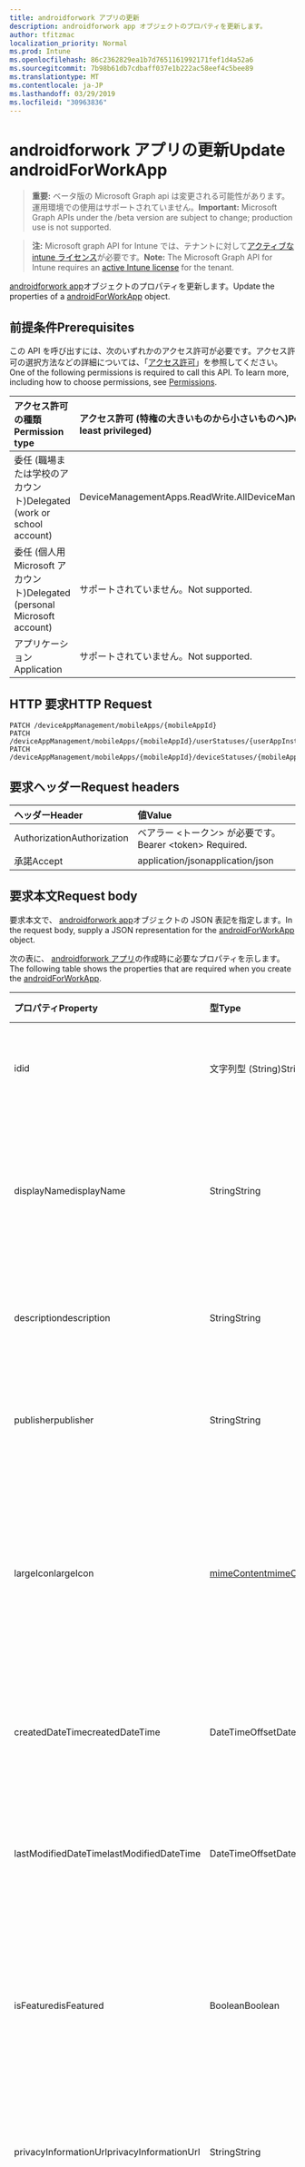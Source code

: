 ```yaml
---
title: androidforwork アプリの更新
description: androidforwork app オブジェクトのプロパティを更新します。
author: tfitzmac
localization_priority: Normal
ms.prod: Intune
ms.openlocfilehash: 86c2362829ea1b7d7651161992171fef1d4a52a6
ms.sourcegitcommit: 7b98b61db7cdbaff037e1b222ac58eef4c5bee89
ms.translationtype: MT
ms.contentlocale: ja-JP
ms.lasthandoff: 03/29/2019
ms.locfileid: "30963836"
---
```

# <a name="update-androidforworkapp"></a><span data-ttu-id="218a2-103">androidforwork アプリの更新</span><span class="sxs-lookup"><span data-stu-id="218a2-103">Update androidForWorkApp</span></span>

> <span data-ttu-id="218a2-104">**重要:** ベータ版の Microsoft Graph api は変更される可能性があります。運用環境での使用はサポートされていません。</span><span class="sxs-lookup"><span data-stu-id="218a2-104">**Important:** Microsoft Graph APIs under the /beta version are subject to change; production use is not supported.</span></span>

> <span data-ttu-id="218a2-105">**注:** Microsoft graph API for Intune では、テナントに対して[アクティブな intune ライセンス](https://go.microsoft.com/fwlink/?linkid=839381)が必要です。</span><span class="sxs-lookup"><span data-stu-id="218a2-105">**Note:** The Microsoft Graph API for Intune requires an [active Intune license](https://go.microsoft.com/fwlink/?linkid=839381) for the tenant.</span></span>

<span data-ttu-id="218a2-106">[androidforwork app](../resources/intune-apps-androidforworkapp.md)オブジェクトのプロパティを更新します。</span><span class="sxs-lookup"><span data-stu-id="218a2-106">Update the properties of a [androidForWorkApp](../resources/intune-apps-androidforworkapp.md) object.</span></span>

## <a name="prerequisites"></a><span data-ttu-id="218a2-107">前提条件</span><span class="sxs-lookup"><span data-stu-id="218a2-107">Prerequisites</span></span>
<span data-ttu-id="218a2-p101">この API を呼び出すには、次のいずれかのアクセス許可が必要です。アクセス許可の選択方法などの詳細については、「[アクセス許可](/graph/permissions-reference)」を参照してください。</span><span class="sxs-lookup"><span data-stu-id="218a2-p101">One of the following permissions is required to call this API. To learn more, including how to choose permissions, see [Permissions](/graph/permissions-reference).</span></span>

|<span data-ttu-id="218a2-110">アクセス許可の種類</span><span class="sxs-lookup"><span data-stu-id="218a2-110">Permission type</span></span>|<span data-ttu-id="218a2-111">アクセス許可 (特権の大きいものから小さいものへ)</span><span class="sxs-lookup"><span data-stu-id="218a2-111">Permissions (from most to least privileged)</span></span>|
|:---|:---|
|<span data-ttu-id="218a2-112">委任 (職場または学校のアカウント)</span><span class="sxs-lookup"><span data-stu-id="218a2-112">Delegated (work or school account)</span></span>|<span data-ttu-id="218a2-113">DeviceManagementApps.ReadWrite.All</span><span class="sxs-lookup"><span data-stu-id="218a2-113">DeviceManagementApps.ReadWrite.All</span></span>|
|<span data-ttu-id="218a2-114">委任 (個人用 Microsoft アカウント)</span><span class="sxs-lookup"><span data-stu-id="218a2-114">Delegated (personal Microsoft account)</span></span>|<span data-ttu-id="218a2-115">サポートされていません。</span><span class="sxs-lookup"><span data-stu-id="218a2-115">Not supported.</span></span>|
|<span data-ttu-id="218a2-116">アプリケーション</span><span class="sxs-lookup"><span data-stu-id="218a2-116">Application</span></span>|<span data-ttu-id="218a2-117">サポートされていません。</span><span class="sxs-lookup"><span data-stu-id="218a2-117">Not supported.</span></span>|

## <a name="http-request"></a><span data-ttu-id="218a2-118">HTTP 要求</span><span class="sxs-lookup"><span data-stu-id="218a2-118">HTTP Request</span></span>
<!-- {
  "blockType": "ignored"
}
-->
``` http
PATCH /deviceAppManagement/mobileApps/{mobileAppId}
PATCH /deviceAppManagement/mobileApps/{mobileAppId}/userStatuses/{userAppInstallStatusId}/app
PATCH /deviceAppManagement/mobileApps/{mobileAppId}/deviceStatuses/{mobileAppInstallStatusId}/app
```

## <a name="request-headers"></a><span data-ttu-id="218a2-119">要求ヘッダー</span><span class="sxs-lookup"><span data-stu-id="218a2-119">Request headers</span></span>
|<span data-ttu-id="218a2-120">ヘッダー</span><span class="sxs-lookup"><span data-stu-id="218a2-120">Header</span></span>|<span data-ttu-id="218a2-121">値</span><span class="sxs-lookup"><span data-stu-id="218a2-121">Value</span></span>|
|:---|:---|
|<span data-ttu-id="218a2-122">Authorization</span><span class="sxs-lookup"><span data-stu-id="218a2-122">Authorization</span></span>|<span data-ttu-id="218a2-123">ベアラー &lt;トークン&gt; が必要です。</span><span class="sxs-lookup"><span data-stu-id="218a2-123">Bearer &lt;token&gt; Required.</span></span>|
|<span data-ttu-id="218a2-124">承諾</span><span class="sxs-lookup"><span data-stu-id="218a2-124">Accept</span></span>|<span data-ttu-id="218a2-125">application/json</span><span class="sxs-lookup"><span data-stu-id="218a2-125">application/json</span></span>|

## <a name="request-body"></a><span data-ttu-id="218a2-126">要求本文</span><span class="sxs-lookup"><span data-stu-id="218a2-126">Request body</span></span>
<span data-ttu-id="218a2-127">要求本文で、 [androidforwork app](../resources/intune-apps-androidforworkapp.md)オブジェクトの JSON 表記を指定します。</span><span class="sxs-lookup"><span data-stu-id="218a2-127">In the request body, supply a JSON representation for the [androidForWorkApp](../resources/intune-apps-androidforworkapp.md) object.</span></span>

<span data-ttu-id="218a2-128">次の表に、 [androidforwork アプリ](../resources/intune-apps-androidforworkapp.md)の作成時に必要なプロパティを示します。</span><span class="sxs-lookup"><span data-stu-id="218a2-128">The following table shows the properties that are required when you create the [androidForWorkApp](../resources/intune-apps-androidforworkapp.md).</span></span>

|<span data-ttu-id="218a2-129">プロパティ</span><span class="sxs-lookup"><span data-stu-id="218a2-129">Property</span></span>|<span data-ttu-id="218a2-130">型</span><span class="sxs-lookup"><span data-stu-id="218a2-130">Type</span></span>|<span data-ttu-id="218a2-131">説明</span><span class="sxs-lookup"><span data-stu-id="218a2-131">Description</span></span>|
|:---|:---|:---|
|<span data-ttu-id="218a2-132">id</span><span class="sxs-lookup"><span data-stu-id="218a2-132">id</span></span>|<span data-ttu-id="218a2-133">文字列型 (String)</span><span class="sxs-lookup"><span data-stu-id="218a2-133">String</span></span>|<span data-ttu-id="218a2-134">エンティティのキー。</span><span class="sxs-lookup"><span data-stu-id="218a2-134">Key of the entity.</span></span> <span data-ttu-id="218a2-135">[mobileApp](../resources/intune-apps-mobileapp.md) から継承します</span><span class="sxs-lookup"><span data-stu-id="218a2-135">Inherited from [mobileApp](../resources/intune-apps-mobileapp.md)</span></span>|
|<span data-ttu-id="218a2-136">displayName</span><span class="sxs-lookup"><span data-stu-id="218a2-136">displayName</span></span>|<span data-ttu-id="218a2-137">String</span><span class="sxs-lookup"><span data-stu-id="218a2-137">String</span></span>|<span data-ttu-id="218a2-138">管理者が提供またはインポートしたアプリのタイトル。</span><span class="sxs-lookup"><span data-stu-id="218a2-138">The admin provided or imported title of the app.</span></span> <span data-ttu-id="218a2-139">[mobileApp](../resources/intune-apps-mobileapp.md) から継承します</span><span class="sxs-lookup"><span data-stu-id="218a2-139">Inherited from [mobileApp](../resources/intune-apps-mobileapp.md)</span></span>|
|<span data-ttu-id="218a2-140">description</span><span class="sxs-lookup"><span data-stu-id="218a2-140">description</span></span>|<span data-ttu-id="218a2-141">String</span><span class="sxs-lookup"><span data-stu-id="218a2-141">String</span></span>|<span data-ttu-id="218a2-142">アプリの説明。</span><span class="sxs-lookup"><span data-stu-id="218a2-142">The description of the app.</span></span> <span data-ttu-id="218a2-143">[mobileApp](../resources/intune-apps-mobileapp.md) から継承します</span><span class="sxs-lookup"><span data-stu-id="218a2-143">Inherited from [mobileApp](../resources/intune-apps-mobileapp.md)</span></span>|
|<span data-ttu-id="218a2-144">publisher</span><span class="sxs-lookup"><span data-stu-id="218a2-144">publisher</span></span>|<span data-ttu-id="218a2-145">String</span><span class="sxs-lookup"><span data-stu-id="218a2-145">String</span></span>|<span data-ttu-id="218a2-146">アプリの発行元。</span><span class="sxs-lookup"><span data-stu-id="218a2-146">The publisher of the app.</span></span> <span data-ttu-id="218a2-147">[mobileApp](../resources/intune-apps-mobileapp.md) から継承します</span><span class="sxs-lookup"><span data-stu-id="218a2-147">Inherited from [mobileApp](../resources/intune-apps-mobileapp.md)</span></span>|
|<span data-ttu-id="218a2-148">largeIcon</span><span class="sxs-lookup"><span data-stu-id="218a2-148">largeIcon</span></span>|[<span data-ttu-id="218a2-149">mimeContent</span><span class="sxs-lookup"><span data-stu-id="218a2-149">mimeContent</span></span>](../resources/intune-shared-mimecontent.md)|<span data-ttu-id="218a2-150">アプリの詳細に表示され、アイコンのアップロードに使用される大きいアイコン。</span><span class="sxs-lookup"><span data-stu-id="218a2-150">The large icon, to be displayed in the app details and used for upload of the icon.</span></span> <span data-ttu-id="218a2-151">[mobileApp](../resources/intune-apps-mobileapp.md) から継承します</span><span class="sxs-lookup"><span data-stu-id="218a2-151">Inherited from [mobileApp](../resources/intune-apps-mobileapp.md)</span></span>|
|<span data-ttu-id="218a2-152">createdDateTime</span><span class="sxs-lookup"><span data-stu-id="218a2-152">createdDateTime</span></span>|<span data-ttu-id="218a2-153">DateTimeOffset</span><span class="sxs-lookup"><span data-stu-id="218a2-153">DateTimeOffset</span></span>|<span data-ttu-id="218a2-154">アプリが作成された日時。</span><span class="sxs-lookup"><span data-stu-id="218a2-154">The date and time the app was created.</span></span> <span data-ttu-id="218a2-155">[mobileApp](../resources/intune-apps-mobileapp.md) から継承します</span><span class="sxs-lookup"><span data-stu-id="218a2-155">Inherited from [mobileApp](../resources/intune-apps-mobileapp.md)</span></span>|
|<span data-ttu-id="218a2-156">lastModifiedDateTime</span><span class="sxs-lookup"><span data-stu-id="218a2-156">lastModifiedDateTime</span></span>|<span data-ttu-id="218a2-157">DateTimeOffset</span><span class="sxs-lookup"><span data-stu-id="218a2-157">DateTimeOffset</span></span>|<span data-ttu-id="218a2-158">アプリが最後に変更された日時。</span><span class="sxs-lookup"><span data-stu-id="218a2-158">The date and time the app was last modified.</span></span> <span data-ttu-id="218a2-159">[mobileApp](../resources/intune-apps-mobileapp.md) から継承します</span><span class="sxs-lookup"><span data-stu-id="218a2-159">Inherited from [mobileApp](../resources/intune-apps-mobileapp.md)</span></span>|
|<span data-ttu-id="218a2-160">isFeatured</span><span class="sxs-lookup"><span data-stu-id="218a2-160">isFeatured</span></span>|<span data-ttu-id="218a2-161">Boolean</span><span class="sxs-lookup"><span data-stu-id="218a2-161">Boolean</span></span>|<span data-ttu-id="218a2-162">アプリが管理者のおすすめとしてマークされたかどうかを示す値。[mobileApp](../resources/intune-apps-mobileapp.md) から継承します</span><span class="sxs-lookup"><span data-stu-id="218a2-162">The value indicating whether the app is marked as featured by the admin. Inherited from [mobileApp](../resources/intune-apps-mobileapp.md)</span></span>|
|<span data-ttu-id="218a2-163">privacyInformationUrl</span><span class="sxs-lookup"><span data-stu-id="218a2-163">privacyInformationUrl</span></span>|<span data-ttu-id="218a2-164">String</span><span class="sxs-lookup"><span data-stu-id="218a2-164">String</span></span>|<span data-ttu-id="218a2-165">プライバシーに関する声明の URL。</span><span class="sxs-lookup"><span data-stu-id="218a2-165">The privacy statement Url.</span></span> <span data-ttu-id="218a2-166">[mobileApp](../resources/intune-apps-mobileapp.md) から継承します</span><span class="sxs-lookup"><span data-stu-id="218a2-166">Inherited from [mobileApp](../resources/intune-apps-mobileapp.md)</span></span>|
|<span data-ttu-id="218a2-167">informationUrl</span><span class="sxs-lookup"><span data-stu-id="218a2-167">informationUrl</span></span>|<span data-ttu-id="218a2-168">String</span><span class="sxs-lookup"><span data-stu-id="218a2-168">String</span></span>|<span data-ttu-id="218a2-169">詳細情報の URL。</span><span class="sxs-lookup"><span data-stu-id="218a2-169">The more information Url.</span></span> <span data-ttu-id="218a2-170">[mobileApp](../resources/intune-apps-mobileapp.md) から継承します</span><span class="sxs-lookup"><span data-stu-id="218a2-170">Inherited from [mobileApp](../resources/intune-apps-mobileapp.md)</span></span>|
|<span data-ttu-id="218a2-171">owner</span><span class="sxs-lookup"><span data-stu-id="218a2-171">owner</span></span>|<span data-ttu-id="218a2-172">String</span><span class="sxs-lookup"><span data-stu-id="218a2-172">String</span></span>|<span data-ttu-id="218a2-173">アプリの所有者。</span><span class="sxs-lookup"><span data-stu-id="218a2-173">The owner of the app.</span></span> <span data-ttu-id="218a2-174">[mobileApp](../resources/intune-apps-mobileapp.md) から継承します</span><span class="sxs-lookup"><span data-stu-id="218a2-174">Inherited from [mobileApp](../resources/intune-apps-mobileapp.md)</span></span>|
|<span data-ttu-id="218a2-175">developer</span><span class="sxs-lookup"><span data-stu-id="218a2-175">developer</span></span>|<span data-ttu-id="218a2-176">String</span><span class="sxs-lookup"><span data-stu-id="218a2-176">String</span></span>|<span data-ttu-id="218a2-177">アプリの開発者。</span><span class="sxs-lookup"><span data-stu-id="218a2-177">The developer of the app.</span></span> <span data-ttu-id="218a2-178">[mobileApp](../resources/intune-apps-mobileapp.md) から継承します</span><span class="sxs-lookup"><span data-stu-id="218a2-178">Inherited from [mobileApp](../resources/intune-apps-mobileapp.md)</span></span>|
|<span data-ttu-id="218a2-179">notes</span><span class="sxs-lookup"><span data-stu-id="218a2-179">notes</span></span>|<span data-ttu-id="218a2-180">String</span><span class="sxs-lookup"><span data-stu-id="218a2-180">String</span></span>|<span data-ttu-id="218a2-181">アプリ用のメモ。</span><span class="sxs-lookup"><span data-stu-id="218a2-181">Notes for the app.</span></span> <span data-ttu-id="218a2-182">[mobileApp](../resources/intune-apps-mobileapp.md) から継承します</span><span class="sxs-lookup"><span data-stu-id="218a2-182">Inherited from [mobileApp](../resources/intune-apps-mobileapp.md)</span></span>|
|<span data-ttu-id="218a2-183">uploadState</span><span class="sxs-lookup"><span data-stu-id="218a2-183">uploadState</span></span>|<span data-ttu-id="218a2-184">Int32</span><span class="sxs-lookup"><span data-stu-id="218a2-184">Int32</span></span>|<span data-ttu-id="218a2-185">アップロード状態。</span><span class="sxs-lookup"><span data-stu-id="218a2-185">The upload state.</span></span> <span data-ttu-id="218a2-186">[mobileApp](../resources/intune-apps-mobileapp.md) から継承します</span><span class="sxs-lookup"><span data-stu-id="218a2-186">Inherited from [mobileApp](../resources/intune-apps-mobileapp.md)</span></span>|
|<span data-ttu-id="218a2-187">publishingState</span><span class="sxs-lookup"><span data-stu-id="218a2-187">publishingState</span></span>|[<span data-ttu-id="218a2-188">mobileAppPublishingState</span><span class="sxs-lookup"><span data-stu-id="218a2-188">mobileAppPublishingState</span></span>](../resources/intune-apps-mobileapppublishingstate.md)|<span data-ttu-id="218a2-189">アプリの発行の状態。</span><span class="sxs-lookup"><span data-stu-id="218a2-189">The publishing state for the app.</span></span> <span data-ttu-id="218a2-190">アプリが発行されていない限り、アプリを割り当てることができません。</span><span class="sxs-lookup"><span data-stu-id="218a2-190">The app cannot be assigned unless the app is published.</span></span> <span data-ttu-id="218a2-191">[mobileApp](../resources/intune-apps-mobileapp.md)から継承されます。</span><span class="sxs-lookup"><span data-stu-id="218a2-191">Inherited from [mobileApp](../resources/intune-apps-mobileapp.md).</span></span> <span data-ttu-id="218a2-192">使用可能な値は、`notPublished`、`processing`、`published` です。</span><span class="sxs-lookup"><span data-stu-id="218a2-192">Possible values are: `notPublished`, `processing`, `published`.</span></span>|
|<span data-ttu-id="218a2-193">isAssigned</span><span class="sxs-lookup"><span data-stu-id="218a2-193">isAssigned</span></span>|<span data-ttu-id="218a2-194">Boolean</span><span class="sxs-lookup"><span data-stu-id="218a2-194">Boolean</span></span>|<span data-ttu-id="218a2-195">アプリが少なくとも1つのグループに割り当てられているかどうかを示す値。</span><span class="sxs-lookup"><span data-stu-id="218a2-195">The value indicating whether the app is assigned to at least one group.</span></span> <span data-ttu-id="218a2-196">[mobileApp](../resources/intune-apps-mobileapp.md) から継承します</span><span class="sxs-lookup"><span data-stu-id="218a2-196">Inherited from [mobileApp](../resources/intune-apps-mobileapp.md)</span></span>|
|<span data-ttu-id="218a2-197">roleScopeTagIds</span><span class="sxs-lookup"><span data-stu-id="218a2-197">roleScopeTagIds</span></span>|<span data-ttu-id="218a2-198">String collection</span><span class="sxs-lookup"><span data-stu-id="218a2-198">String collection</span></span>|<span data-ttu-id="218a2-199">このモバイルアプリの範囲タグ id のリスト。</span><span class="sxs-lookup"><span data-stu-id="218a2-199">List of scope tag ids for this mobile app.</span></span> <span data-ttu-id="218a2-200">[mobileApp](../resources/intune-apps-mobileapp.md) から継承します</span><span class="sxs-lookup"><span data-stu-id="218a2-200">Inherited from [mobileApp](../resources/intune-apps-mobileapp.md)</span></span>|
|<span data-ttu-id="218a2-201">packageId</span><span class="sxs-lookup"><span data-stu-id="218a2-201">packageId</span></span>|<span data-ttu-id="218a2-202">文字列型 (String)</span><span class="sxs-lookup"><span data-stu-id="218a2-202">String</span></span>|<span data-ttu-id="218a2-203">パッケージの識別子。</span><span class="sxs-lookup"><span data-stu-id="218a2-203">The package identifier.</span></span>|
|<span data-ttu-id="218a2-204">appIdentifier</span><span class="sxs-lookup"><span data-stu-id="218a2-204">appIdentifier</span></span>|<span data-ttu-id="218a2-205">String</span><span class="sxs-lookup"><span data-stu-id="218a2-205">String</span></span>|<span data-ttu-id="218a2-206">ID 名。</span><span class="sxs-lookup"><span data-stu-id="218a2-206">The Identity Name.</span></span>|
|<span data-ttu-id="218a2-207">usedLicenseCount</span><span class="sxs-lookup"><span data-stu-id="218a2-207">usedLicenseCount</span></span>|<span data-ttu-id="218a2-208">Int32</span><span class="sxs-lookup"><span data-stu-id="218a2-208">Int32</span></span>|<span data-ttu-id="218a2-209">使用中の VPP ライセンスの数。</span><span class="sxs-lookup"><span data-stu-id="218a2-209">The number of VPP licenses in use.</span></span>|
|<span data-ttu-id="218a2-210">totalLicenseCount</span><span class="sxs-lookup"><span data-stu-id="218a2-210">totalLicenseCount</span></span>|<span data-ttu-id="218a2-211">Int32</span><span class="sxs-lookup"><span data-stu-id="218a2-211">Int32</span></span>|<span data-ttu-id="218a2-212">VPP ライセンスの総数。</span><span class="sxs-lookup"><span data-stu-id="218a2-212">The total number of VPP licenses.</span></span>|
|<span data-ttu-id="218a2-213">appStoreUrl</span><span class="sxs-lookup"><span data-stu-id="218a2-213">appStoreUrl</span></span>|<span data-ttu-id="218a2-214">String</span><span class="sxs-lookup"><span data-stu-id="218a2-214">String</span></span>|<span data-ttu-id="218a2-215">ワークストアアプリの URL を再生します。</span><span class="sxs-lookup"><span data-stu-id="218a2-215">The Play for Work Store app URL.</span></span>|



## <a name="response"></a><span data-ttu-id="218a2-216">応答</span><span class="sxs-lookup"><span data-stu-id="218a2-216">Response</span></span>
<span data-ttu-id="218a2-217">成功した場合、このメソッド`200 OK`は応答コードと、応答本文で更新された[androidforwork app](../resources/intune-apps-androidforworkapp.md)オブジェクトを返します。</span><span class="sxs-lookup"><span data-stu-id="218a2-217">If successful, this method returns a `200 OK` response code and an updated [androidForWorkApp](../resources/intune-apps-androidforworkapp.md) object in the response body.</span></span>

## <a name="example"></a><span data-ttu-id="218a2-218">例</span><span class="sxs-lookup"><span data-stu-id="218a2-218">Example</span></span>

### <a name="request"></a><span data-ttu-id="218a2-219">要求</span><span class="sxs-lookup"><span data-stu-id="218a2-219">Request</span></span>
<span data-ttu-id="218a2-220">以下は、要求の例です。</span><span class="sxs-lookup"><span data-stu-id="218a2-220">Here is an example of the request.</span></span>
``` http
PATCH https://graph.microsoft.com/beta/deviceAppManagement/mobileApps/{mobileAppId}
Content-type: application/json
Content-length: 876

{
  "@odata.type": "#microsoft.graph.androidForWorkApp",
  "displayName": "Display Name value",
  "description": "Description value",
  "publisher": "Publisher value",
  "largeIcon": {
    "@odata.type": "microsoft.graph.mimeContent",
    "type": "Type value",
    "value": "dmFsdWU="
  },
  "isFeatured": true,
  "privacyInformationUrl": "https://example.com/privacyInformationUrl/",
  "informationUrl": "https://example.com/informationUrl/",
  "owner": "Owner value",
  "developer": "Developer value",
  "notes": "Notes value",
  "uploadState": 11,
  "publishingState": "processing",
  "isAssigned": true,
  "roleScopeTagIds": [
    "Role Scope Tag Ids value"
  ],
  "packageId": "Package Id value",
  "appIdentifier": "App Identifier value",
  "usedLicenseCount": 0,
  "totalLicenseCount": 1,
  "appStoreUrl": "https://example.com/appStoreUrl/"
}
```

### <a name="response"></a><span data-ttu-id="218a2-221">応答</span><span class="sxs-lookup"><span data-stu-id="218a2-221">Response</span></span>
<span data-ttu-id="218a2-p118">以下は、応答の例です。注:簡潔にするために、ここに示す応答オブジェクトは切り詰められている場合があります。すべてのプロパティは実際の呼び出しから返されます。</span><span class="sxs-lookup"><span data-stu-id="218a2-p118">Here is an example of the response. Note: The response object shown here may be truncated for brevity. All of the properties will be returned from an actual call.</span></span>
``` http
HTTP/1.1 200 OK
Content-Type: application/json
Content-Length: 1048

{
  "@odata.type": "#microsoft.graph.androidForWorkApp",
  "id": "c5010785-0785-c501-8507-01c5850701c5",
  "displayName": "Display Name value",
  "description": "Description value",
  "publisher": "Publisher value",
  "largeIcon": {
    "@odata.type": "microsoft.graph.mimeContent",
    "type": "Type value",
    "value": "dmFsdWU="
  },
  "createdDateTime": "2017-01-01T00:02:43.5775965-08:00",
  "lastModifiedDateTime": "2017-01-01T00:00:35.1329464-08:00",
  "isFeatured": true,
  "privacyInformationUrl": "https://example.com/privacyInformationUrl/",
  "informationUrl": "https://example.com/informationUrl/",
  "owner": "Owner value",
  "developer": "Developer value",
  "notes": "Notes value",
  "uploadState": 11,
  "publishingState": "processing",
  "isAssigned": true,
  "roleScopeTagIds": [
    "Role Scope Tag Ids value"
  ],
  "packageId": "Package Id value",
  "appIdentifier": "App Identifier value",
  "usedLicenseCount": 0,
  "totalLicenseCount": 1,
  "appStoreUrl": "https://example.com/appStoreUrl/"
}
```




